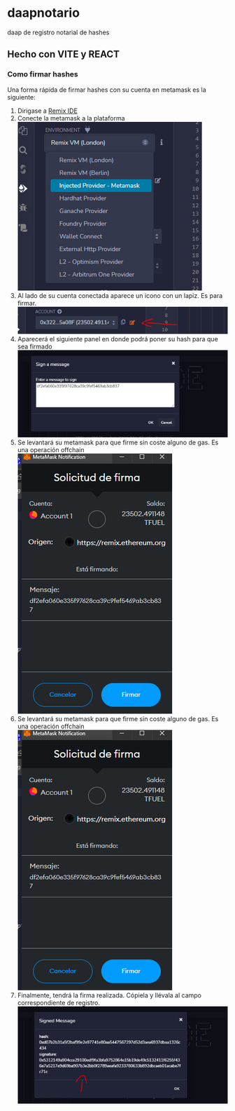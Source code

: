 # daapnotario
 daap de registro notarial de hashes

## Hecho con VITE y REACT

### Como firmar hashes
Una forma rápida de firmar hashes con su cuenta en metamask es la siguiente:

1. Dirigase a  [Remix IDE](https://remix.ethereum.org/)
2. Conecte la metamask a la plataforma
![Seleccionar proveedor](/assets/conectar.png)
3. Al lado de su cuenta conectada aparece un icono con un lapiz. Es para firmar.
![icono lapiz](/assets/lapicero.png)
4. Aparecerá el siguiente panel en donde podrá poner su hash para que sea firmado
![Sign a message](/assets/signanmessage.png)
5. Se levantará su metamask para que firme sin coste alguno de gas. Es una operación offchain
![metamask](/assets/metamask.png)
6. Se levantará su metamask para que firme sin coste alguno de gas. Es una operación offchain
![metamask](/assets/metamask.png)
7. Finalmente, tendrá la firma realizada. Cópiela y llévala al campo correspondiente de registro.
![metamask](/assets/signedmessage.png)


